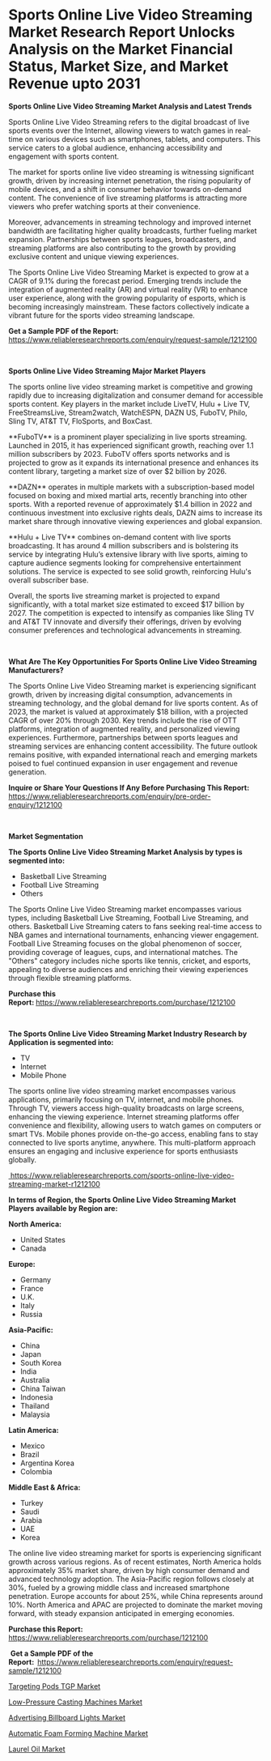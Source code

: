 <p><h1>Sports Online Live Video Streaming Market Research Report Unlocks Analysis on the Market Financial Status, Market Size, and Market Revenue upto 2031</h1></p><p><strong>Sports Online Live Video Streaming Market Analysis and Latest Trends</strong></p>
<p><p>Sports Online Live Video Streaming refers to the digital broadcast of live sports events over the Internet, allowing viewers to watch games in real-time on various devices such as smartphones, tablets, and computers. This service caters to a global audience, enhancing accessibility and engagement with sports content.</p><p>The market for sports online live video streaming is witnessing significant growth, driven by increasing internet penetration, the rising popularity of mobile devices, and a shift in consumer behavior towards on-demand content. The convenience of live streaming platforms is attracting more viewers who prefer watching sports at their convenience. </p><p>Moreover, advancements in streaming technology and improved internet bandwidth are facilitating higher quality broadcasts, further fueling market expansion. Partnerships between sports leagues, broadcasters, and streaming platforms are also contributing to the growth by providing exclusive content and unique viewing experiences.</p><p>The Sports Online Live Video Streaming Market is expected to grow at a CAGR of 9.1% during the forecast period. Emerging trends include the integration of augmented reality (AR) and virtual reality (VR) to enhance user experience, along with the growing popularity of esports, which is becoming increasingly mainstream. These factors collectively indicate a vibrant future for the sports video streaming landscape.</p></p>
<p><strong>Get a Sample PDF of the Report:&nbsp;</strong> <a href="https://www.reliableresearchreports.com/enquiry/request-sample/1212100?utm_campaign=121&utm_medium=2&utm_source=Github&utm_content=ia&utm_term=06102024&utm_id=sports-online-live-video-streaming">https://www.reliableresearchreports.com/enquiry/request-sample/1212100</a></p>
<p>&nbsp;</p>
<p><strong>Sports Online Live Video Streaming Major Market Players</strong></p>
<p><p>The sports online live video streaming market is competitive and growing rapidly due to increasing digitalization and consumer demand for accessible sports content. Key players in the market include LiveTV, Hulu + Live TV, FreeStreamsLive, Stream2watch, WatchESPN, DAZN US, FuboTV, Philo, Sling TV, AT&T TV, FloSports, and BoxCast.</p><p>**FuboTV** is a prominent player specializing in live sports streaming. Launched in 2015, it has experienced significant growth, reaching over 1.1 million subscribers by 2023. FuboTV offers sports networks and is projected to grow as it expands its international presence and enhances its content library, targeting a market size of over $2 billion by 2026.</p><p>**DAZN** operates in multiple markets with a subscription-based model focused on boxing and mixed martial arts, recently branching into other sports. With a reported revenue of approximately $1.4 billion in 2022 and continuous investment into exclusive rights deals, DAZN aims to increase its market share through innovative viewing experiences and global expansion.</p><p>**Hulu + Live TV** combines on-demand content with live sports broadcasting. It has around 4 million subscribers and is bolstering its service by integrating Hulu’s extensive library with live sports, aiming to capture audience segments looking for comprehensive entertainment solutions. The service is expected to see solid growth, reinforcing Hulu's overall subscriber base.</p><p>Overall, the sports live streaming market is projected to expand significantly, with a total market size estimated to exceed $17 billion by 2027. The competition is expected to intensify as companies like Sling TV and AT&T TV innovate and diversify their offerings, driven by evolving consumer preferences and technological advancements in streaming.</p></p>
<p>&nbsp;</p>
<p><strong>What Are The Key Opportunities For Sports Online Live Video Streaming Manufacturers?</strong></p>
<p><p>The Sports Online Live Video Streaming market is experiencing significant growth, driven by increasing digital consumption, advancements in streaming technology, and the global demand for live sports content. As of 2023, the market is valued at approximately $18 billion, with a projected CAGR of over 20% through 2030. Key trends include the rise of OTT platforms, integration of augmented reality, and personalized viewing experiences. Furthermore, partnerships between sports leagues and streaming services are enhancing content accessibility. The future outlook remains positive, with expanded international reach and emerging markets poised to fuel continued expansion in user engagement and revenue generation.</p></p>
<p><strong>Inquire or Share Your Questions If Any Before Purchasing This Report:</strong> <a href="https://www.reliableresearchreports.com/enquiry/pre-order-enquiry/1212100?utm_campaign=121&utm_medium=2&utm_source=Github&utm_content=ia&utm_term=06102024&utm_id=sports-online-live-video-streaming">https://www.reliableresearchreports.com/enquiry/pre-order-enquiry/1212100</a></p>
<p>&nbsp;</p>
<p><strong>Market Segmentation</strong></p>
<p><strong>The Sports Online Live Video Streaming Market Analysis by types is segmented into:</strong></p>
<p><ul><li>Basketball Live Streaming</li><li>Football Live Streaming</li><li>Others</li></ul></p>
<p><p>The Sports Online Live Video Streaming market encompasses various types, including Basketball Live Streaming, Football Live Streaming, and others. Basketball Live Streaming caters to fans seeking real-time access to NBA games and international tournaments, enhancing viewer engagement. Football Live Streaming focuses on the global phenomenon of soccer, providing coverage of leagues, cups, and international matches. The "Others" category includes niche sports like tennis, cricket, and esports, appealing to diverse audiences and enriching their viewing experiences through flexible streaming platforms.</p></p>
<p><strong>Purchase this Report:&nbsp;</strong><a href="https://www.reliableresearchreports.com/purchase/1212100?utm_campaign=121&utm_medium=2&utm_source=Github&utm_content=ia&utm_term=06102024&utm_id=sports-online-live-video-streaming">https://www.reliableresearchreports.com/purchase/1212100</a></p>
<p>&nbsp;</p>
<p><strong>The Sports Online Live Video Streaming Market Industry Research by Application is segmented into:</strong></p>
<p><ul><li>TV</li><li>Internet</li><li>Mobile Phone</li></ul></p>
<p><p>The sports online live video streaming market encompasses various applications, primarily focusing on TV, internet, and mobile phones. Through TV, viewers access high-quality broadcasts on large screens, enhancing the viewing experience. Internet streaming platforms offer convenience and flexibility, allowing users to watch games on computers or smart TVs. Mobile phones provide on-the-go access, enabling fans to stay connected to live sports anytime, anywhere. This multi-platform approach ensures an engaging and inclusive experience for sports enthusiasts globally.</p></p>
<p><a href="https://www.reliableresearchreports.com/sports-online-live-video-streaming-market-r1212100?utm_campaign=121&utm_medium=2&utm_source=Github&utm_content=ia&utm_term=06102024&utm_id=sports-online-live-video-streaming">&nbsp;https://www.reliableresearchreports.com/sports-online-live-video-streaming-market-r1212100</a></p>
<p><strong>In terms of Region, the Sports Online Live Video Streaming Market Players available by Region are:</strong></p>
<p>
    <p> <strong> North America: </strong>
        <ul>
            <li>United States</li>
            <li>Canada</li>
        </ul>
        </p> 
    <p> <strong> Europe: </strong>
        <ul>
            <li>Germany</li>
            <li>France</li>
            <li>U.K.</li>
            <li>Italy</li>
            <li>Russia</li>
        </ul>
        </p> 
    <p> <strong> Asia-Pacific: </strong>
        <ul>
            <li>China</li>
            <li>Japan</li>
            <li>South Korea</li>
            <li>India</li>
            <li>Australia</li>
            <li>China Taiwan</li>
            <li>Indonesia</li>
            <li>Thailand</li>
            <li>Malaysia</li>
        </ul>
        </p> 
    <p> <strong> Latin America: </strong>
        <ul>
            <li>Mexico</li>
            <li>Brazil</li>
            <li>Argentina Korea</li>
            <li>Colombia</li>
        </ul>
        </p> 
    <p> <strong> Middle East & Africa: </strong>
        <ul>
            <li>Turkey</li>
            <li>Saudi</li>
            <li>Arabia</li>
            <li>UAE</li>
            <li>Korea</li>
        </ul>
    </p>
    </p>
<p><p>The online live video streaming market for sports is experiencing significant growth across various regions. As of recent estimates, North America holds approximately 35% market share, driven by high consumer demand and advanced technology adoption. The Asia-Pacific region follows closely at 30%, fueled by a growing middle class and increased smartphone penetration. Europe accounts for about 25%, while China represents around 10%. North America and APAC are projected to dominate the market moving forward, with steady expansion anticipated in emerging economies.</p></p>
<p><strong>Purchase this Report: </strong><a href="https://www.reliableresearchreports.com/purchase/1212100?utm_campaign=121&utm_medium=2&utm_source=Github&utm_content=ia&utm_term=06102024&utm_id=sports-online-live-video-streaming">https://www.reliableresearchreports.com/purchase/1212100</a></p>
<p>&nbsp;<strong>Get a Sample PDF of the Report:&nbsp;&nbsp;</strong><a href="https://www.reliableresearchreports.com/enquiry/request-sample/1212100?utm_campaign=121&utm_medium=2&utm_source=Github&utm_content=ia&utm_term=06102024&utm_id=sports-online-live-video-streaming">https://www.reliableresearchreports.com/enquiry/request-sample/1212100</a></p>
<p><strong></strong></p>
<p><p><a href="https://issuu.com/reportprime-2/docs/targeting-pods-tgp-market-size-2030_15a46b4260e456?utm_campaign=121&utm_medium=2&utm_source=Github&utm_content=ia&utm_term=06102024&utm_id=sports-online-live-video-streaming">Targeting Pods TGP Market</a></p><p><a href="https://github.com/lambertr3e8v/Market-Research-Report-List-1/blob/main/low-pressure-casting-machines-market.md?utm_campaign=121&utm_medium=2&utm_source=Github&utm_content=ia&utm_term=06102024&utm_id=sports-online-live-video-streaming">Low-Pressure Casting Machines Market</a></p><p><a href="https://issuu.com/reportprime-2/docs/advertising-billboard-lights-market_5dc08c92a4bcbe?utm_campaign=121&utm_medium=2&utm_source=Github&utm_content=ia&utm_term=06102024&utm_id=sports-online-live-video-streaming">Advertising Billboard Lights Market</a></p><p><a href="https://github.com/CarolynWatkins697/Market-Research-Report-List-1/blob/main/automatic-foam-forming-machine-market.md?utm_campaign=121&utm_medium=2&utm_source=Github&utm_content=ia&utm_term=06102024&utm_id=sports-online-live-video-streaming">Automatic Foam Forming Machine Market</a></p><p><a href="https://medium.com/@craigurcottrte8/laurel-oil-market-trends-and-strategic-market-insights-2024-2031-21f16e2a8ffa?utm_campaign=121&utm_medium=2&utm_source=Github&utm_content=ia&utm_term=06102024&utm_id=sports-online-live-video-streaming">Laurel Oil Market</a></p></p>